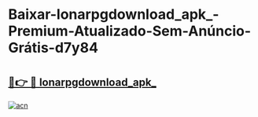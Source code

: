 # Baixar-lonarpgdownload_apk_-Premium-Atualizado-Sem-Anúncio-Grátis-d7y84

# <h2><a href="https://q5kmta.esa.edu.pl?src=lonarpgdownload_apk_&ref=d7y84">🔗👉 🔴 lonarpgdownload_apk_</a></h2>

[![acn](https://github.com/user-attachments/assets/0f9c940e-d8b0-45ae-aac7-cd30a18b3e1c)](https://q5kmta.esa.edu.pl?src=lonarpgdownload_apk_&ref=d7y84)

